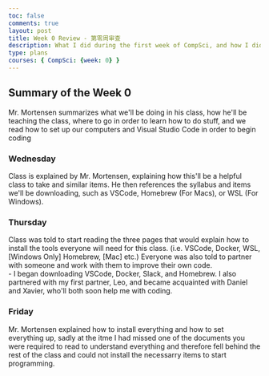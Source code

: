 ```yaml
---
toc: false
comments: true
layout: post
title: Week 0 Review - 第零周审查
description: What I did during the first week of CompSci, and how I did it. <br> 我在计算机学课的第一周做了什么，以及我是如何做到的
type: plans
courses: { CompSci: {week: 0} }
---
```


## Summary of the Week 0
Mr. Mortensen summarizes what we'll be doing in his class, how he'll be teaching the class, where to go in order to learn how to do stuff, and we read how to set up our computers and Visual Studio Code in order to begin coding

### Wednesday
Class is explained by Mr. Mortensen, explaining how this'll be a helpful class to take and similar items. He then references the syllabus and items we'll be downloading, such as VSCode, Homebrew (For Macs), or WSL (For Windows). 

### Thursday
Class was told to start reading the three pages that would explain how to install the tools everyone will need for this class. (i.e. VSCode, Docker, WSL, [Windows Only] Homebrew, [Mac] etc.) Everyone was also told to partner with someone and work with them to improve their own code. <br> - I began downloading VSCode, Docker, Slack, and Homebrew. I also partnered with my first partner, Leo, and became acquainted with Daniel and Xavier, who'll both soon help me with coding.

### Friday
Mr. Mortensen explained how to install everything and how to set everything up, sadly at the itme I had missed one of the documents you were required to read to understand everything and therefore fell behind the rest of the class and could not install the necessarry items to start programming.
